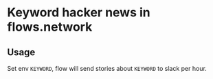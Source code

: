# Keyword hacker news in flows.network

## Usage

Set env `KEYWORD`, flow will send stories about `KEYWORD` to slack per hour.

